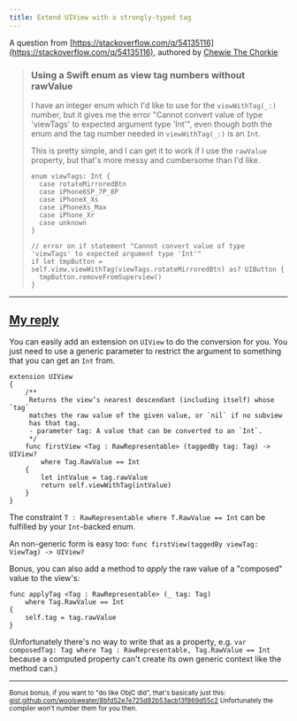 ```yaml
---
title: Extend UIView with a strongly-typed tag
---
```


A question from [https://stackoverflow.com/q/54135116](https://stackoverflow.com/q/54135116), authored by [Chewie The Chorkie](https://stackoverflow.com/users/586006/chewie-the-chorkie)

> ### Using a Swift enum as view tag numbers without rawValue
> 
> I have an integer enum which I'd like to use for the `viewWithTag(_:)` number, but it gives me the error "Cannot convert value of type 'viewTags' to expected argument type 'Int'", even though both the enum and the tag number needed in `viewWithTag(_:)` is an `Int`.
> 
> This is pretty simple, and I can get it to work if I use the `rawValue` property, but that's more messy and cumbersome than I'd like.
> 
>     enum viewTags: Int {
>     	case rotateMirroredBtn
>     	case iPhone6SP_7P_8P
>     	case iPhoneX_Xs
>     	case iPhoneXs_Max
>     	case iPhone_Xr
>     	case unknown
>     }
>     
>     // error on if statement "Cannot convert value of type 'viewTags' to expected argument type 'Int'"
>     if let tmpButton = self.view.viewWithTag(viewTags.rotateMirroredBtn) as? UIButton { 
>     	tmpButton.removeFromSuperview()
>     }
  
---

## [My reply](https://stackoverflow.com/a/54135510)

You can easily add an extension on `UIView` to do the conversion for you. You just need to use a generic parameter to restrict the argument to something that you can get an `Int` from.

    extension UIView
    {
        /**
         Returns the view’s nearest descendant (including itself) whose `tag`
         matches the raw value of the given value, or `nil` if no subview
         has that tag.
         - parameter tag: A value that can be converted to an `Int`.
         */
        func firstView <Tag : RawRepresentable> (taggedBy tag: Tag) -> UIView?
            where Tag.RawValue == Int
        {
            let intValue = tag.rawValue
            return self.viewWithTag(intValue)
        }
    }

The constraint `T : RawRepresentable where T.RawValue == Int` can be fulfilled by your `Int`-backed enum.

An non-generic form is easy too: `func firstView(taggedBy viewTag: ViewTag) -> UIView?`

Bonus, you can also add a method to _apply_ the raw value of a "composed" value to the view's:

    func applyTag <Tag : RawRepresentable> (_ tag: Tag)
        where Tag.RawValue == Int
    {
        self.tag = tag.rawValue
    }

(Unfortunately there's no way to write that as a property, e.g. `var composedTag: Tag where Tag : RawRepresentable, Tag.RawValue == Int` because a computed property can't create its own generic context like the method can.)

---

<sub>Bonus bonus, if you want to "do like ObjC did", that's basically just this: [gist.github.com/woolsweater/8bfd52e7e725d82b53acb13f869d55c2](gist.github.com/woolsweater/8bfd52e7e725d82b53acb13f869d55c2) Unfortunately the compiler won't number them for you then.</sub>